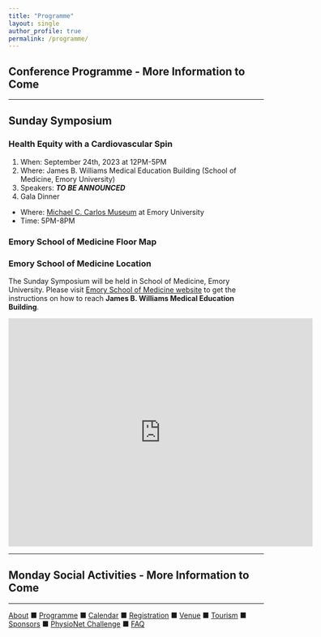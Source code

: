 ```yaml
---
title: "Programme"
layout: single
author_profile: true
permalink: /programme/
---
```

## Conference Programme - More Information to Come
---

## Sunday Symposium 
### Health Equity with a Cardiovascular Spin
1. When: September 24th, 2023 at 12PM-5PM
2. Where: James B. Williams Medical Education Building (School of Medicine, Emory University)
3. Speakers: ***TO BE ANNOUNCED***
4. Gala Dinner
- Where: [Michael C. Carlos Museum](https://carlos.emory.edu/) at Emory University
- Time: 5PM-8PM

### Emory School of Medicine Floor Map

### Emory School of Medicine Location
The Sunday Symposium will be held in School of Medicine, Emory University. Please visit [Emory School of Medicine website](https://www.med.emory.edu/about/location/directions/index.html) to get the instructions on how to reach **James B. Williams Medical Education Building**.
<iframe src="https://www.google.com/maps/embed?pb=!1m14!1m8!1m3!1d13262.937222444154!2d-84.31849215396728!3d33.79335874111268!3m2!1i1024!2i768!4f13.1!3m3!1m2!1s0x0%3A0x1241166e7267e3e0!2sEmory%20University-School%20of%20Medicine!5e0!3m2!1sen!2sus!4v1659122641913!5m2!1sen!2sus" width="600" height="450" style="border:0;" allowfullscreen="" loading="lazy" referrerpolicy="no-referrer-when-downgrade"></iframe>

---
## Monday Social Activities - More Information to Come

---

[About](../about/) &#9632; [Programme](../programme/) &#9632; [Calendar](../calendar/) &#9632; [Registration](../registration/) &#9632; [Venue](../venue/) &#9632; [Tourism](../tourism/) &#9632; [Sponsors](../sponsors/) &#9632; [PhysioNet Challenge](../challenge/) &#9632; [FAQ](../faq/)
